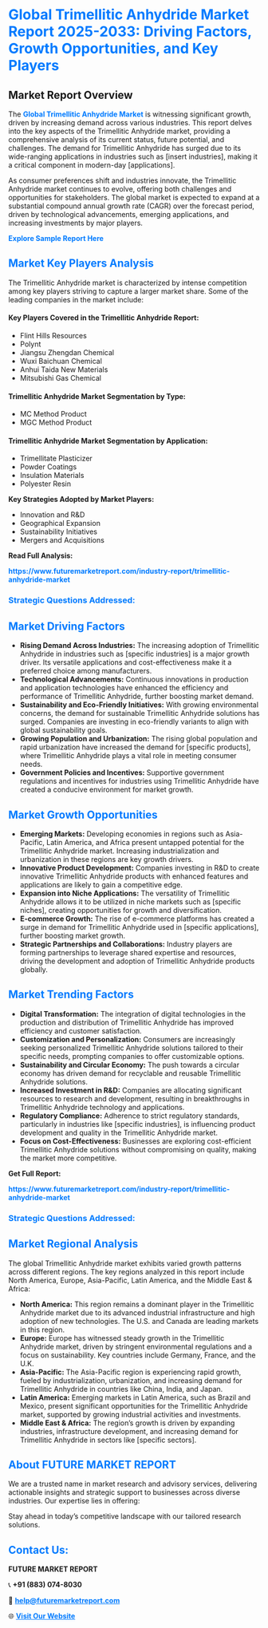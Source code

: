 <h1 style="color: #007BFF;">Global Trimellitic Anhydride Market Report 2025-2033: Driving Factors, Growth Opportunities, and Key Players</h1>

<section id="overview">
<h2>Market Report Overview</h2>
<p>The <a href="https://www.futuremarketreport.com/industry-report/trimellitic-anhydride-market" style="color: #007BFF; text-decoration: none;"><strong>Global Trimellitic Anhydride Market</strong></a> is witnessing significant growth, driven by increasing demand across various industries. This report delves into the key aspects of the Trimellitic Anhydride market, providing a comprehensive analysis of its current status, future potential, and challenges. The demand for Trimellitic Anhydride has surged due to its wide-ranging applications in industries such as [insert industries], making it a critical component in modern-day [applications].</p>
<p>As consumer preferences shift and industries innovate, the Trimellitic Anhydride market continues to evolve, offering both challenges and opportunities for stakeholders. The global market is expected to expand at a substantial compound annual growth rate (CAGR) over the forecast period, driven by technological advancements, emerging applications, and increasing investments by major players.</p>
</section>

<section id="overview">
<p><a href="https://www.futuremarketreport.com/request-sample/reportId=85795" style="color: #007BFF; text-decoration: none;"><strong>Explore Sample Report Here</strong></a></p>
</section>

<section id="key-players">
<h2 style="color: #007BFF;">Market Key Players Analysis</h2>
<p>The Trimellitic Anhydride market is characterized by intense competition among key players striving to capture a larger market share. Some of the leading companies in the market include:</p>
<h4>Key Players Covered in the Trimellitic Anhydride Report:</h4>
<ul><li>Flint Hills Resources</li><li>Polynt</li><li>Jiangsu Zhengdan Chemical</li><li>Wuxi Baichuan Chemical</li><li>Anhui Taida New Materials</li><li>Mitsubishi Gas Chemical</li></ul>
<h4>Trimellitic Anhydride Market Segmentation by Type:</h4>
<ul><li>MC Method Product</li><li>MGC Method Product</li></ul>

<h4>Trimellitic Anhydride Market Segmentation by Application:</h4>
<ul><li>Trimellitate Plasticizer</li><li>Powder Coatings</li><li>Insulation Materials</li><li>Polyester Resin</li></ul>
<p><strong>Key Strategies Adopted by Market Players:</strong></p>
<ul>
<li>Innovation and R&D</li>
<li>Geographical Expansion</li>
<li>Sustainability Initiatives</li>
<li>Mergers and Acquisitions</li>
</ul>
</section>

<section>
<p><strong>Read Full Analysis: </strong></p><a href="https://www.futuremarketreport.com/industry-report/trimellitic-anhydride-market" style="color: #007BFF; text-decoration: none;"><strong>https://www.futuremarketreport.com/industry-report/trimellitic-anhydride-market</strong></a>
<h3 style="color: #007BFF;">Strategic Questions Addressed:</h3>
</section>

<section id="driving-factors">
<h2 style="color: #007BFF;">Market Driving Factors</h2>
<ul>
<li><strong>Rising Demand Across Industries:</strong> The increasing adoption of Trimellitic Anhydride in industries such as [specific industries] is a major growth driver. Its versatile applications and cost-effectiveness make it a preferred choice among manufacturers.</li>
<li><strong>Technological Advancements:</strong> Continuous innovations in production and application technologies have enhanced the efficiency and performance of Trimellitic Anhydride, further boosting market demand.</li>
<li><strong>Sustainability and Eco-Friendly Initiatives:</strong> With growing environmental concerns, the demand for sustainable Trimellitic Anhydride solutions has surged. Companies are investing in eco-friendly variants to align with global sustainability goals.</li>
<li><strong>Growing Population and Urbanization:</strong> The rising global population and rapid urbanization have increased the demand for [specific products], where Trimellitic Anhydride plays a vital role in meeting consumer needs.</li>
<li><strong>Government Policies and Incentives:</strong> Supportive government regulations and incentives for industries using Trimellitic Anhydride have created a conducive environment for market growth.</li>
</ul>
</section>

<section id="growth-opportunities">
<h2 style="color: #007BFF;">Market Growth Opportunities</h2>
<ul>
<li><strong>Emerging Markets:</strong> Developing economies in regions such as Asia-Pacific, Latin America, and Africa present untapped potential for the Trimellitic Anhydride market. Increasing industrialization and urbanization in these regions are key growth drivers.</li>
<li><strong>Innovative Product Development:</strong> Companies investing in R&D to create innovative Trimellitic Anhydride products with enhanced features and applications are likely to gain a competitive edge.</li>
<li><strong>Expansion into Niche Applications:</strong> The versatility of Trimellitic Anhydride allows it to be utilized in niche markets such as [specific niches], creating opportunities for growth and diversification.</li>
<li><strong>E-commerce Growth:</strong> The rise of e-commerce platforms has created a surge in demand for Trimellitic Anhydride used in [specific applications], further boosting market growth.</li>
<li><strong>Strategic Partnerships and Collaborations:</strong> Industry players are forming partnerships to leverage shared expertise and resources, driving the development and adoption of Trimellitic Anhydride products globally.</li>
</ul>
</section>

<section id="trending-factors">
<h2 style="color: #007BFF;">Market Trending Factors</h2>
<ul>
<li><strong>Digital Transformation:</strong> The integration of digital technologies in the production and distribution of Trimellitic Anhydride has improved efficiency and customer satisfaction.</li>
<li><strong>Customization and Personalization:</strong> Consumers are increasingly seeking personalized Trimellitic Anhydride solutions tailored to their specific needs, prompting companies to offer customizable options.</li>
<li><strong>Sustainability and Circular Economy:</strong> The push towards a circular economy has driven demand for recyclable and reusable Trimellitic Anhydride solutions.</li>
<li><strong>Increased Investment in R&D:</strong> Companies are allocating significant resources to research and development, resulting in breakthroughs in Trimellitic Anhydride technology and applications.</li>
<li><strong>Regulatory Compliance:</strong> Adherence to strict regulatory standards, particularly in industries like [specific industries], is influencing product development and quality in the Trimellitic Anhydride market.</li>
<li><strong>Focus on Cost-Effectiveness:</strong> Businesses are exploring cost-efficient Trimellitic Anhydride solutions without compromising on quality, making the market more competitive.</li>
</ul>
</section>

<section>
<p><strong>Get Full Report: </strong></p><a href="https://www.futuremarketreport.com/industry-report/trimellitic-anhydride-market" style="color: #007BFF; text-decoration: none;"><strong>https://www.futuremarketreport.com/industry-report/trimellitic-anhydride-market</strong></a>
<h3 style="color: #007BFF;">Strategic Questions Addressed:</h3>
</section>


<section id="regional-analysis">
<h2 style="color: #007BFF;">Market Regional Analysis</h2>
<p>The global Trimellitic Anhydride market exhibits varied growth patterns across different regions. The key regions analyzed in this report include North America, Europe, Asia-Pacific, Latin America, and the Middle East & Africa:</p>
<ul>
<li><strong>North America:</strong> This region remains a dominant player in the Trimellitic Anhydride market due to its advanced industrial infrastructure and high adoption of new technologies. The U.S. and Canada are leading markets in this region.</li>
<li><strong>Europe:</strong> Europe has witnessed steady growth in the Trimellitic Anhydride market, driven by stringent environmental regulations and a focus on sustainability. Key countries include Germany, France, and the U.K.</li>
<li><strong>Asia-Pacific:</strong> The Asia-Pacific region is experiencing rapid growth, fueled by industrialization, urbanization, and increasing demand for Trimellitic Anhydride in countries like China, India, and Japan.</li>
<li><strong>Latin America:</strong> Emerging markets in Latin America, such as Brazil and Mexico, present significant opportunities for the Trimellitic Anhydride market, supported by growing industrial activities and investments.</li>
<li><strong>Middle East & Africa:</strong> The region’s growth is driven by expanding industries, infrastructure development, and increasing demand for Trimellitic Anhydride in sectors like [specific sectors].</li>
</ul>
</section>

<footer>
<h2 style="color: #007BFF;">About FUTURE MARKET REPORT</h2>
<p>We are a trusted name in market research and advisory services, delivering actionable insights and strategic support to businesses across diverse industries. Our expertise lies in offering:</p>

<p>Stay ahead in today’s competitive landscape with our tailored research solutions.</p>

<h2 style="color: #007BFF;">Contact Us:</h2>
<p><strong>FUTURE MARKET REPORT</strong></p>
<p>📞 <strong>+91 (883) 074-8030</strong></p>
<p>📧 <strong><a href="mailto:help@futuremarketreport.com" style="color: #007BFF;">help@futuremarketreport.com</a></strong></p>
<p>🌐 <strong><a href="https://www.futuremarketreport.com/" style="color: #007BFF;">Visit Our Website</a></strong></p>
</footer>